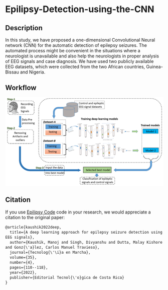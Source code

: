 # Epilipsy-Detection-using-the-CNN

## Description

In this study, we have proposed a one-dimensional Convolutional Neural network (CNN) for the automatic detection of epilepsy seizures. The automated process might be convenient in the situations where a neurologist is unavailable and also help the neurologists in proper analysis of EEG signals and case diagnosis. We have used two publicly available EEG datasets, which were collected from the two African countries, Guinea-Bissau and Nigeria.


## Workflow

<img src="figure/workflow.png"/>

## Citation

If you use [Epilipsy Code](https://github.com/manojkaushik/Epilipsy-Detection-using-the-CNN) code in your research, we would appreciate a citation to the original paper:

	@article{kaushik2022deep,
	  title={A deep learning approach for epilepsy seizure detection using EEG signals},
	  author={Kaushik, Manoj and Singh, Divyanshu and Dutta, Malay Kishore and Gonz{\'a}lez, Carlos Manuel Travieso},
	  journal={Tecnolog{\'\i}a en Marcha},
	  volume={35},
	  number={4},
	  pages={110--118},
	  year={2022},
	  publisher={Editorial Tecnol{\'o}gica de Costa Rica}
	}

	